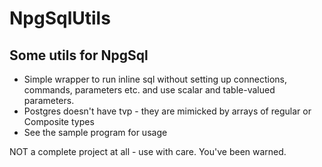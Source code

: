 # NpgSqlUtils

## Some utils for NpgSql

- Simple wrapper to run inline sql without setting up connections, commands, parameters etc. and use scalar and table-valued parameters. 
- Postgres doesn't have tvp - they are mimicked by arrays of regular or Composite types
- See the sample program for usage

NOT a complete project at all - use with care. You've been warned.